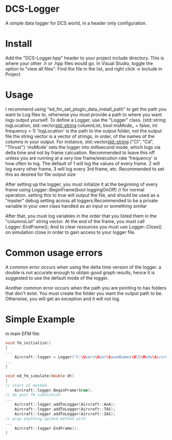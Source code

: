 # DCS-Logger
 A simple data logger for DCS world, in a header only configuration.

# Install
Add the "DCS-Logger.hpp" header to your project include directory. This is where your other .h or .hpp files would go. In Visual Studio, toggle the option to "view all files". Find the file in the list, and right click -> Include in Project

# Usage
I recommend using "ed_fm_set_plugin_data_install_path" to get the path you want to Log files to, otherwise you must provide a path to where you want logs output yourself. 
To define a Logger, use the "Logger" class. (std::string logLocation, std::vector<std::string> columnList, bool msMode_ = false, int frequency = 1)
'logLocation' is the path to the output folder, not the output file
the string vector is a vector of strings, in order, of the names of the columns in your output. For instance, std::vector<std::string> {"Cl", "Cd", "Thrust"}
'msMode' sets the logger into millisecond mode, which logs via delta time and not by frame calcuation. Recommended to leave this off unless you are running at a very low frame/execution rate
'frequency' is how often to log. The default of 1 will log the values of every frame. 2 will log every other frame, 3 will log every 3rd frame, etc. Recommended to set this as desired for file output size

After setting up the logger, you must initalize it at the beginning of every frame using Logger::BeginFrame(bool loggingOnOff) // for normal operation. setting this to true will output the file, and should be used as a "master" debug setting across all loggers.Recommended to be a private variable in your own class handled as an input or something similar

After that, you must log variables in the order that you listed them in the "columnsList" string vector. 
At the end of the frame, you must call Logger::EndFrame();
And to clear resources you must use Logger::Close() on simulation close in order to gain access to your logger file.

# Common usage errors
A common error occurs when using the delta time version of the logger. a double is not accurate enough to obtain good graph results, hence it is suggested to use the default mode of the logger.

Another common error occurs when the path you are pointing to has folders that don't exist. You must create the folder you want the output path to be. Otherwise, you will get an exception and it will not log.

# Simple Example
in main EFM file:
```cpp
void fm_initialize()
{
...
    Aircraft::logger = Logger("C:\Users\User\SavedGames\DCS\Mods\Aircraft\Aircraft\Logs", std::vector<std::string> { "AoA", "TAS", "IAS" });
...
}

void ed_fm_simulate(double dt)
{
// start of method
    Aircraft::logger.BeginFrame(true);
// do your fm simulation
...
    Aircraft::logger.addToLogger(Aircraft::AoA);
    Aircraft::logger.addToLogger(Aircraft::TAS);
    Aircraft::logger.addToLogger(Aircraft::IAS);
// wrap anything up/end method with
...
    Aircraft::logger.EndFrame();
}
```
